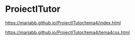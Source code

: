# ProiectITutor

https://mariabb.github.io/ProiectITutor/tema4/index.html

https://mariabb.github.io/ProiectITutor/tema4/tema4css.html

